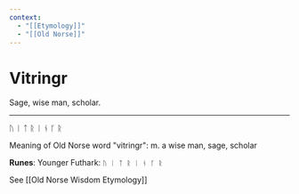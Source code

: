 ```yaml
---
context:
  - "[[Etymology]]"
  - "[[Old Norse]]"
---
```


# Vitringr

Sage, wise man, scholar.

---

ᚢ ᛁ ᛏ ᚱ ᛁ ᚾ ᚴ ᚱ

Meaning of Old Norse word "vitringr": m. a wise man, sage, scholar

**Runes**: Younger Futhark: `ᚢ ᛁ ᛏ ᚱ ᛁ ᚾ ᚴ ᚱ`

See [[Old Norse Wisdom Etymology]]
